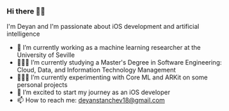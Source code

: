 ### Hi there 👋🏻

I'm Deyan and I'm passionate about iOS development and artificial intelligence

- 🔭 I’m currently working as a machine learning researcher at the University of Seville
- 👨🏻‍🎓 I’m currently studying a Master's Degree in Software Engineering: Cloud, Data, and Information Technology Management
- 👨🏻‍💻 I’m currently experimenting with Core ML and ARKit on some personal projects
- 📱 I’m excited to start my journey as an iOS developer
- 📫 How to reach me: deyanstanchev18@gmail.com


